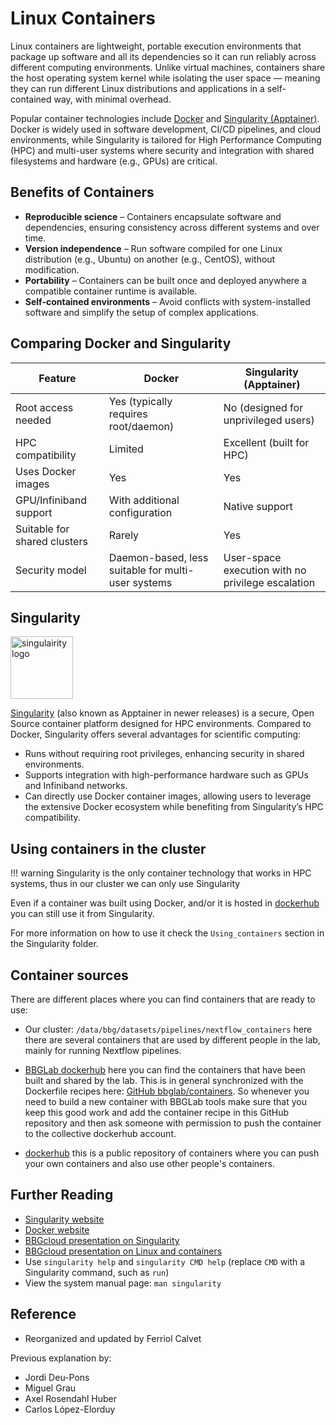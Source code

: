 <!-- # Overview -->
# Linux Containers

Linux containers are lightweight, portable execution environments that package up software and all its dependencies so
it can run reliably across different computing environments. Unlike virtual machines, containers share the host
operating system kernel while isolating the user space — meaning they can run different Linux distributions and
applications in a self-contained way, with minimal overhead.

Popular container technologies include [Docker](https://docker.com/) and
[Singularity (Apptainer)](https://apptainer.org/). Docker is widely used in software development, CI/CD pipelines, and
cloud environments, while Singularity is tailored for High Performance Computing (HPC) and multi-user systems where
security and integration with shared filesystems and hardware (e.g., GPUs) are critical.

## Benefits of Containers

- **Reproducible science** – Containers encapsulate software and dependencies, ensuring consistency
across different systems and over time.
- **Version independence** – Run software compiled for one Linux distribution (e.g., Ubuntu) on another
(e.g., CentOS), without modification.
- **Portability** – Containers can be built once and deployed anywhere a compatible container runtime is available.
- **Self-contained environments** – Avoid conflicts with system-installed software and simplify the setup of
complex applications.

## Comparing Docker and Singularity

| Feature                     | Docker                                | Singularity (Apptainer)              |
|----------------------------|----------------------------------------|--------------------------------------|
| Root access needed         | Yes (typically requires root/daemon)   | No (designed for unprivileged users) |
| HPC compatibility          | Limited                                | Excellent (built for HPC)            |
| Uses Docker images         | Yes                                    | Yes                                  |
| GPU/Infiniband support     | With additional configuration          | Native support                       |
| Suitable for shared clusters | Rarely                                | Yes                                  |
| Security model             | Daemon-based, less suitable for multi-user systems | User-space execution with no privilege escalation |

## Singularity

<img alt="singulairity logo" src="../../assets/images/singularity_logo.png"  width="100" height="100">

[Singularity](https://sylabs.io/guides/latest/user-guide/introduction.html) (also known as Apptainer in newer releases)
is a secure, Open Source container platform designed for HPC environments. Compared to Docker,
Singularity offers several advantages for scientific computing:

- Runs without requiring root privileges, enhancing security in shared environments.
- Supports integration with high-performance hardware such as GPUs and Infiniband networks.
- Can directly use Docker container images, allowing users to leverage the extensive Docker ecosystem while benefiting
from Singularity’s HPC compatibility.

## Using containers in the cluster

!!! warning
    Singularity is the only container technology that works in HPC systems, thus in our cluster
    we can only use Singularity

Even if a container was built using Docker, and/or it is hosted in [dockerhub](https://hub.docker.com) you can still use
it from Singularity.

For more information on how to use it check the `Using_containers` section in the Singularity folder.

## Container sources

There are different places where you can find containers that are ready to use:

- Our cluster: `/data/bbg/datasets/pipelines/nextflow_containers` here there are several containers that are used by
different people in the lab, mainly for running Nextflow pipelines.

- [BBGLab dockerhub](https://hub.docker.com/u/bbglab) here you can find the containers that have been built and shared
by the lab. This is in general synchronized with the Dockerfile recipes here:
[GitHub bbglab/containers](https://github.com/bbglab/containers). So whenever you need to build a new container with
BBGLab tools make sure that you keep this good work and add the container recipe in this GitHub repository and then ask
someone with permission to push the container to the collective dockerhub account.

- [dockerhub](https://hub.docker.com) this is a public repository of containers where you can push your own containers
and also use other people's containers.

## Further Reading

- [Singularity website](https://sylabs.io/guides/latest/user-guide/index.html)
- [Docker website](https://www.docker.com/resources/what-container)
- [BBGcloud presentation on Singularity](https://docs.google.com/presentation/d/1D4ExctFpb2kiSGMQ5rOQ4ctw6lktloey1Ak6xD9ZQ38/edit#slide=id.p) <!--markdownlint-disable MD013-->
- [BBGcloud presentation on Linux and containers](https://docs.google.com/presentation/d/1FRRg5Rml8sIPgm6KLEIK-Avr7vAyE_0yIRVUFug0U3s/edit#slide=id.p) <!--markdownlint-disable MD013-->
- Use `singularity help` and `singularity CMD help` (replace `CMD` with a Singularity command, such as `run`)  
- View the system manual page: `man singularity`

## Reference

- Reorganized and updated by Ferriol Calvet

Previous explanation by:

- Jordi Deu-Pons
- Miguel Grau
- Axel Rosendahl Huber
- Carlos López-Elorduy
